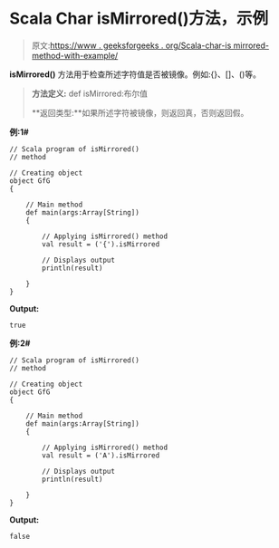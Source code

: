 # Scala Char isMirrored()方法，示例

> 原文:[https://www . geeksforgeeks . org/Scala-char-is mirrored-method-with-example/](https://www.geeksforgeeks.org/scala-char-ismirrored-method-with-example/)

**isMirrored()** 方法用于检查所述字符值是否被镜像。例如:{}、[]、()等。

> **方法定义:** def isMirrored:布尔值
> 
> **返回类型:**如果所述字符被镜像，则返回真，否则返回假。

**例:1#**

```
// Scala program of isMirrored()
// method

// Creating object
object GfG
{ 

    // Main method
    def main(args:Array[String])
    {

        // Applying isMirrored() method 
        val result = ('{').isMirrored

        // Displays output
        println(result)

    }
} 
```

**Output:**

```
true

```

**例:2#**

```
// Scala program of isMirrored()
// method

// Creating object
object GfG
{ 

    // Main method
    def main(args:Array[String])
    {

        // Applying isMirrored() method
        val result = ('A').isMirrored

        // Displays output
        println(result)

    }
} 
```

**Output:**

```
false

```
